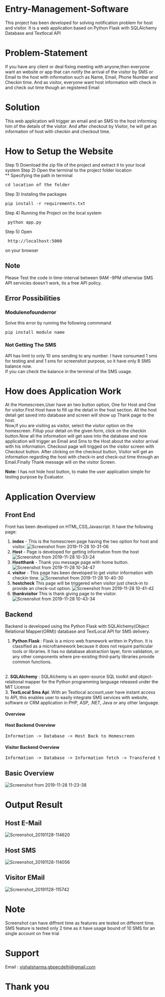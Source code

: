 # Entry-Management-Software
This project has been developed for solving notification problem for host and visitor. It is a web application based on Python Flask with SQLAlchemy Database and Textlocal API

# Problem-Statement
If you have any client or deal fixing meeting with anyone,then everyone want an website or app that can notify the arrival of the visitor by SMS or Email to the host with information such as Name, Email, Phone Number and Checkin time. And as visitor, everyone want host information with check in and check out time though an registered Email

# Solution 
This web application will trigger an email and an SMS to the host informing him of the details of the visitor. And after checkout by Visitor, he will get an information of host with checkin and checkout time.

# How to Setup the Website
Step 1) Download the zip file of the project and extract it to your local system
Step 2) Open the terminal to the project folder location
<br>** Specifying the path in terminal 
<pre>cd location_of_the_folder </pre>
Step 3) Instaling the packages
<pre>pip install -r requirements.txt</pre>
Step 4) Running the Project on the local system
<pre> python app.py </pre>
Step 5) Open 
<pre> http://localhost:5000 </pre>
on your browser


## Note
Please Test the code in time-interval between 9AM -9PM otherwise SMS API servicies doesn't work, its a free API policy.

## Error Possibilities</b>
### Modulenofounderror
Solve this error by running the following commmand
<pre>pip install module_name</pre>
### Not Getting The SMS 
API has limit to only 10 sms sending to any number. I have consumed 1 sms for testing and and 1 sms for screenshot purpose, so it have only 8 SMS balance now.
<br>If you can check the balance in the terminal of the SMS usage.

# How does Application Work
At the Homescreen,User have an two button option, One for Host and One for visitor.First Host have to fill up the detail in the host section. All the host detail get saved into database and screen will show up Thank page to the host.
<br>
Now,If you are visiting as visitor, select the visitor option on the homescreen.
Fillup your detail on the given form, click on the checkin button.Now all the information will get save into the database and now application will trigger an Email and Sms to the Host about the visitor arrival with his information. Checkout page will trigged on the visitor screen with Checkout button. After clicking on the checkout button, Visitor will get an information regarding the host with check-in and check-out time through an Email.Finally Thank message will on the visitor Screen.


<b>Note:</b> I has not hide host button, to make the user application simple for testing purpose by Evaluator.

# Application Overview 
## Front End
Front has been developed on HTML,CSS,Javascript. It have the following page:
1. <b>index</b> - This is the homescreen page having the two option for host and visitor.
![Screenshot from 2019-11-28 10-31-06](https://user-images.githubusercontent.com/37480057/69778442-56781e00-11ca-11ea-9d63-b1a15eec094c.png)
2. <b>Host</b> - Page is developed for getting information from the host
![Screenshot from 2019-11-28 10-33-24](https://user-images.githubusercontent.com/37480057/69778517-90e1bb00-11ca-11ea-8a80-2744df8003e0.png)
3. <b>Hostthank</b> - Thank you message page with home button.
![Screenshot from 2019-11-28 10-34-47](https://user-images.githubusercontent.com/37480057/69778551-ba9ae200-11ca-11ea-9d6f-7b2aee6b63c1.png)
4. <b>visitor</b> - This page has been developed to get visitor information with checkin time.
![Screenshot from 2019-11-28 10-40-30](https://user-images.githubusercontent.com/37480057/69778755-8b38a500-11cb-11ea-8881-2015900943f8.png)
5. <b>hostcheck</b> This page will be triggered when visitor just check-in to provide an check-out option.
![Screenshot from 2019-11-28 10-41-42](https://user-images.githubusercontent.com/37480057/69778804-c0dd8e00-11cb-11ea-9df6-53bac61fbb6f.png)
6. <b>thankvisitor</b> This is thank giving page to the visitor.
![Screenshot from 2019-11-28 10-43-34](https://user-images.githubusercontent.com/37480057/69778869-0732ed00-11cc-11ea-9a67-52c5554c088c.png)
 
## Backend
Backend is developed using the Python Flask with SQLAlchemy(Object Relational Mapper(ORM)) database and TextLocal API for SMS delivery.
1. <b> Python Flask </b> : Flask is a micro web framework written in Python. It is classified as a microframework because it does not require particular tools or libraries. It has no database abstraction layer, form validation, or any other components where pre-existing third-party libraries provide common functions.
<br>
2. <b> SQLAlchemy</b> : SQLAlchemy is an open-source SQL toolkit and object-relational mapper for the Python programming language released under the MIT License
<br>
3. <b> TextLocal Sms Api</b>: With an Textlocal account,user have instant access to API, this enables user to easily integrate SMS services with website, software or CRM application in PHP, ASP, .NET, Java or any other language.

#### Overview
#### Host Backend Overview
<pre>Information -> Database -> Host Back to Homescreen </pre>
#### Visitor Backend Overview
<pre>Information -> Database -> Information fetch -> Transfered to Email and SMS function -> Successfully Transfered to Host -> checkout by visitor -> Information Email to user End.</pre>

## Basic Overview
![Screenshot from 2019-11-28 11-23-38](https://user-images.githubusercontent.com/37480057/69780549-98f12900-11d1-11ea-9de1-bdcd6f627f35.png)

# Output Result
## Host E-Mail
![Screenshot_20191128-114620](https://user-images.githubusercontent.com/37480057/69782445-12d7e100-11d7-11ea-9c7c-8143256f702f.png)

## Host SMS
![Screenshot_20191128-114056](https://user-images.githubusercontent.com/37480057/69782502-3d299e80-11d7-11ea-8f6c-ec2a414c29d7.png)

## Visitor EMail
![Screenshot_20191128-115742](https://user-images.githubusercontent.com/37480057/69782467-25521a80-11d7-11ea-9de1-ef5b0219db8a.png)

# Note
Screenshot can have diffrent time as features are tested on different time. SMS feature is tested only 2 time as it have usage bound of 10 SMS for an single account on free trial

# Support
Email : vishalsharma.gbpecdelhi@gmail.com

# Thank you 
